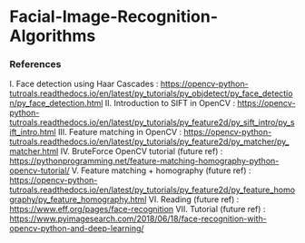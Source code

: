 # Facial-Image-Recognition-Algorithms

### References
I. Face detection using Haar Cascades : https://opencv-python-tutroals.readthedocs.io/en/latest/py_tutorials/py_objdetect/py_face_detection/py_face_detection.html
II. Introduction to SIFT in OpenCV : https://opencv-python-tutroals.readthedocs.io/en/latest/py_tutorials/py_feature2d/py_sift_intro/py_sift_intro.html
III. Feature matching in OpenCV : https://opencv-python-tutroals.readthedocs.io/en/latest/py_tutorials/py_feature2d/py_matcher/py_matcher.html
IV. BruteForce OpenCV tutorial (future ref) : https://pythonprogramming.net/feature-matching-homography-python-opencv-tutorial/
V. Feature matching + homography (future ref) : https://opencv-python-tutroals.readthedocs.io/en/latest/py_tutorials/py_feature2d/py_feature_homography/py_feature_homography.html
VI. Reading (future ref) : https://www.eff.org/pages/face-recognition
VII. Tutorial (future ref) : https://www.pyimagesearch.com/2018/06/18/face-recognition-with-opencv-python-and-deep-learning/
